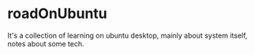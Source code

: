 # roadOnUbuntu
It's a collection of learning on ubuntu desktop, mainly about system itself, notes about some tech.
